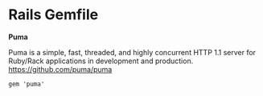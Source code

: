 # Rails Gemfile

**Puma**

Puma is a simple, fast, threaded, and highly concurrent HTTP 1.1 server for Ruby/Rack applications in development and production. <https://github.com/puma/puma>

`gem 'puma'`
